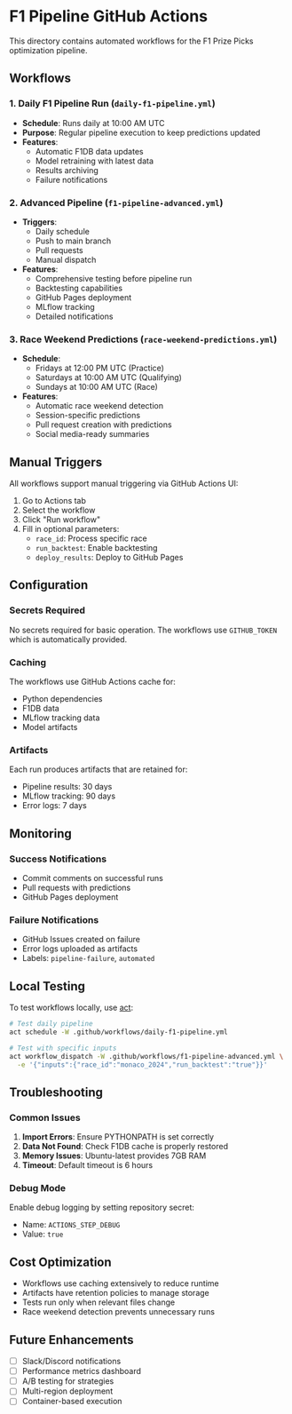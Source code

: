 # F1 Pipeline GitHub Actions

This directory contains automated workflows for the F1 Prize Picks optimization pipeline.

## Workflows

### 1. Daily F1 Pipeline Run (`daily-f1-pipeline.yml`)
- **Schedule**: Runs daily at 10:00 AM UTC
- **Purpose**: Regular pipeline execution to keep predictions updated
- **Features**:
  - Automatic F1DB data updates
  - Model retraining with latest data
  - Results archiving
  - Failure notifications

### 2. Advanced Pipeline (`f1-pipeline-advanced.yml`)
- **Triggers**: 
  - Daily schedule
  - Push to main branch
  - Pull requests
  - Manual dispatch
- **Features**:
  - Comprehensive testing before pipeline run
  - Backtesting capabilities
  - GitHub Pages deployment
  - MLflow tracking
  - Detailed notifications

### 3. Race Weekend Predictions (`race-weekend-predictions.yml`)
- **Schedule**: 
  - Fridays at 12:00 PM UTC (Practice)
  - Saturdays at 10:00 AM UTC (Qualifying)
  - Sundays at 10:00 AM UTC (Race)
- **Features**:
  - Automatic race weekend detection
  - Session-specific predictions
  - Pull request creation with predictions
  - Social media-ready summaries

## Manual Triggers

All workflows support manual triggering via GitHub Actions UI:

1. Go to Actions tab
2. Select the workflow
3. Click "Run workflow"
4. Fill in optional parameters:
   - `race_id`: Process specific race
   - `run_backtest`: Enable backtesting
   - `deploy_results`: Deploy to GitHub Pages

## Configuration

### Secrets Required
No secrets required for basic operation. The workflows use `GITHUB_TOKEN` which is automatically provided.

### Caching
The workflows use GitHub Actions cache for:
- Python dependencies
- F1DB data
- MLflow tracking data
- Model artifacts

### Artifacts
Each run produces artifacts that are retained for:
- Pipeline results: 30 days
- MLflow tracking: 90 days
- Error logs: 7 days

## Monitoring

### Success Notifications
- Commit comments on successful runs
- Pull requests with predictions
- GitHub Pages deployment

### Failure Notifications
- GitHub Issues created on failure
- Error logs uploaded as artifacts
- Labels: `pipeline-failure`, `automated`

## Local Testing

To test workflows locally, use [act](https://github.com/nektos/act):

```bash
# Test daily pipeline
act schedule -W .github/workflows/daily-f1-pipeline.yml

# Test with specific inputs
act workflow_dispatch -W .github/workflows/f1-pipeline-advanced.yml \
  -e '{"inputs":{"race_id":"monaco_2024","run_backtest":"true"}}'
```

## Troubleshooting

### Common Issues

1. **Import Errors**: Ensure PYTHONPATH is set correctly
2. **Data Not Found**: Check F1DB cache is properly restored
3. **Memory Issues**: Ubuntu-latest provides 7GB RAM
4. **Timeout**: Default timeout is 6 hours

### Debug Mode

Enable debug logging by setting repository secret:
- Name: `ACTIONS_STEP_DEBUG`
- Value: `true`

## Cost Optimization

- Workflows use caching extensively to reduce runtime
- Artifacts have retention policies to manage storage
- Tests run only when relevant files change
- Race weekend detection prevents unnecessary runs

## Future Enhancements

- [ ] Slack/Discord notifications
- [ ] Performance metrics dashboard
- [ ] A/B testing for strategies
- [ ] Multi-region deployment
- [ ] Container-based execution